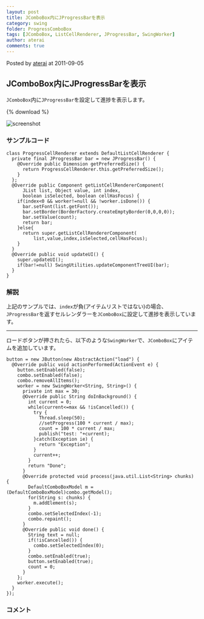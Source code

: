 ```yaml
---
layout: post
title: JComboBox内にJProgressBarを表示
category: swing
folder: ProgressComboBox
tags: [JComboBox, ListCellRenderer, JProgressBar, SwingWorker]
author: aterai
comments: true
---
```


Posted by [aterai](http://terai.xrea.jp/aterai.html) at 2011-09-05

## JComboBox内にJProgressBarを表示
`JComboBox`内に`JProgressBar`を設定して進捗を表示します。

{% download %}

![screenshot](https://lh6.googleusercontent.com/-wtOABuv6qdQ/TmR3t1oq-qI/AAAAAAAABBg/jbHLwwMR1gc/s800/ProgressComboBox.png)

### サンプルコード
<pre class="prettyprint"><code>class ProgressCellRenderer extends DefaultListCellRenderer {
  private final JProgressBar bar = new JProgressBar() {
    @Override public Dimension getPreferredSize() {
      return ProgressCellRenderer.this.getPreferredSize();
    }
  };
  @Override public Component getListCellRendererComponent(
      JList list, Object value, int index,
      boolean isSelected, boolean cellHasFocus) {
    if(index&lt;0 &amp;&amp; worker!=null &amp;&amp; !worker.isDone()) {
      bar.setFont(list.getFont());
      bar.setBorder(BorderFactory.createEmptyBorder(0,0,0,0));
      bar.setValue(count);
      return bar;
    }else{
      return super.getListCellRendererComponent(
          list,value,index,isSelected,cellHasFocus);
    }
  }
  @Override public void updateUI() {
    super.updateUI();
    if(bar!=null) SwingUtilities.updateComponentTreeUI(bar);
  }
}
</code></pre>

### 解説
上記のサンプルでは、`index`が負(アイテムリストではない)の場合、`JProgressBar`を返すセルレンダラーを`JComboBox`に設定して進捗を表示しています。

- - - -
ロードボタンが押されたら、以下のような`SwingWorker`で、`JComboBox`にアイテムを追加しています。

<pre class="prettyprint"><code>button = new JButton(new AbstractAction("load") {
  @Override public void actionPerformed(ActionEvent e) {
    button.setEnabled(false);
    combo.setEnabled(false);
    combo.removeAllItems();
    worker = new SwingWorker&lt;String, String&gt;() {
      private int max = 30;
      @Override public String doInBackground() {
        int current = 0;
        while(current&lt;=max &amp;&amp; !isCancelled()) {
          try {
            Thread.sleep(50);
            //setProgress(100 * current / max);
            count = 100 * current / max;
            publish("test: "+current);
          }catch(Exception ie) {
            return "Exception";
          }
          current++;
        }
        return "Done";
      }
      @Override protected void process(java.util.List&lt;String&gt; chunks) {
        DefaultComboBoxModel m = (DefaultComboBoxModel)combo.getModel();
        for(String s: chunks) {
          m.addElement(s);
        }
        combo.setSelectedIndex(-1);
        combo.repaint();
      }
      @Override public void done() {
        String text = null;
        if(!isCancelled()) {
          combo.setSelectedIndex(0);
        }
        combo.setEnabled(true);
        button.setEnabled(true);
        count = 0;
      }
    };
    worker.execute();
  }
});
</code></pre>

### コメント
